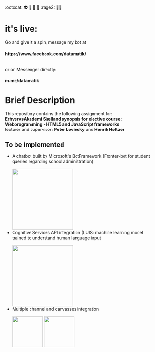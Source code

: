 :octocat: :alien: :see_no_evil: :hear_no_evil: :speak_no_evil: :rage2: :man_with_turban:

# it's live:
<p>Go and give it a spin, message my bot at <br>
<h4>https://www.facebook.com/datamatik/</h4><br>
or on Messenger directly: <h4>m.me/datamatik</h4> </p>

# Brief Description
<p>This repository contains the following assignment for:<br>
<strong>ErhvervsAkademi Sjælland synopsis for elective course: Webprogramming - HTML5 and JavaScript frameworks</strong> <br>
lecturer and supervisor: <strong>Peter Levinsky</strong> and <strong>Henrik Høltzer</strong></p>

## To be implemented
<ul>
<li>A chatbot built by Microsoft's BotFramework (Fronter-bot for student queries regarding school administration)</li><br>
<img src="https://www.codeproject.com/KB/aspnet/1106457/article.png" height="200" width="auto"><br>
<li>Cognitive Services API integration (LUIS) machine learning model trained to understand human language input</li><br>
<span>
<img src="https://luisweb.blob.core.windows.net/prod-assets/images/homepage/UsageScenarios.png" height="200" width="auto"></span>
<br>
<li>Multiple channel and canvasses integration</li><br>
<span>
<img src="https://cdn.worldvectorlogo.com/logos/facebook-messenger.svg" height="100" width="auto">
<img src="https://cdn.worldvectorlogo.com/logos/skype-3.svg" height="100" width="auto">
</span>
</ul>
